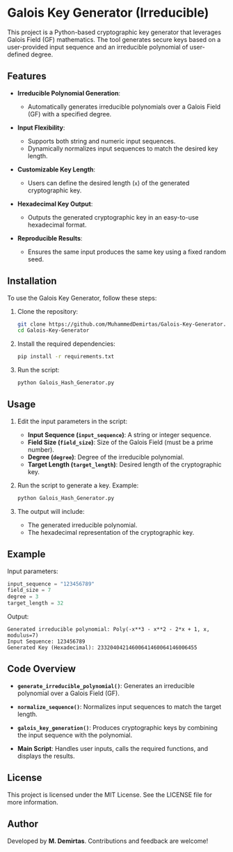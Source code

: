 
# Galois Key Generator (Irreducible)

This project is a Python-based cryptographic key generator that leverages Galois Field (GF) mathematics. The tool generates secure keys based on a user-provided input sequence and an irreducible polynomial of user-defined degree.

## Features

- **Irreducible Polynomial Generation**:
  - Automatically generates irreducible polynomials over a Galois Field (GF) with a specified degree.
  
- **Input Flexibility**:
  - Supports both string and numeric input sequences.
  - Dynamically normalizes input sequences to match the desired key length.

- **Customizable Key Length**:
  - Users can define the desired length (`x`) of the generated cryptographic key.

- **Hexadecimal Key Output**:
  - Outputs the generated cryptographic key in an easy-to-use hexadecimal format.

- **Reproducible Results**:
  - Ensures the same input produces the same key using a fixed random seed.

## Installation

To use the Galois Key Generator, follow these steps:

1. Clone the repository:
    ```bash
    git clone https://github.com/MuhammedDemirtas/Galois-Key-Generator.git
    cd Galois-Key-Generator
    ```

2. Install the required dependencies:
    ```bash
    pip install -r requirements.txt
    ```

3. Run the script:
    ```bash
    python Galois_Hash_Generator.py
    ```

## Usage

1. Edit the input parameters in the script:
    - **Input Sequence (`input_sequence`)**: A string or integer sequence.
    - **Field Size (`field_size`)**: Size of the Galois Field (must be a prime number).
    - **Degree (`degree`)**: Degree of the irreducible polynomial.
    - **Target Length (`target_length`)**: Desired length of the cryptographic key.

2. Run the script to generate a key. Example:
    ```bash
    python Galois_Hash_Generator.py
    ```

3. The output will include:
    - The generated irreducible polynomial.
    - The hexadecimal representation of the cryptographic key.

## Example

Input parameters:
```python
input_sequence = "123456789"
field_size = 7
degree = 3
target_length = 32
```

Output:
```
Generated irreducible polynomial: Poly(-x**3 - x**2 - 2*x + 1, x, modulus=7)
Input Sequence: 123456789
Generated Key (Hexadecimal): 23320404214600641460064146006455
```

## Code Overview

- **`generate_irreducible_polynomial()`**:
  Generates an irreducible polynomial over a Galois Field (GF).

- **`normalize_sequence()`**:
  Normalizes input sequences to match the target length.

- **`galois_key_generation()`**:
  Produces cryptographic keys by combining the input sequence with the polynomial.

- **Main Script**:
  Handles user inputs, calls the required functions, and displays the results.

## License

This project is licensed under the MIT License. See the LICENSE file for more information.

## Author

Developed by **M. Demirtas**. Contributions and feedback are welcome!
